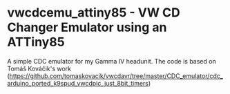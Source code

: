 # vwcdcemu_attiny85 - VW CD Changer Emulator using an ATTiny85

A simple CDC emulator for my Gamma IV headunit. The code is based on Tomáš Kováčik's work (https://github.com/tomaskovacik/vwcdavr/tree/master/CDC_emulator/cdc_arduino_ported_k9spud_vwcdpic_just_8bit_timers)


